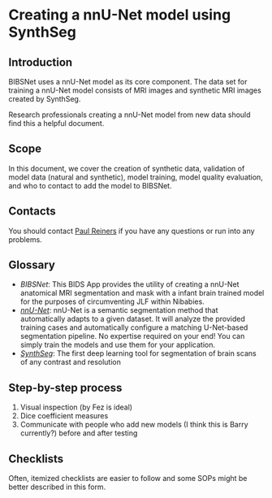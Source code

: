 # Creating a nnU-Net model using SynthSeg

## Introduction
BIBSNet uses a nnU-Net model as its core component.  The data set for training a nnU-Net model consists of MRI images and synthetic MRI images created by SynthSeg.

Research professionals creating a nnU-Net model from new data should find this a helpful document.
## Scope
In this document, we cover the creation of synthetic data,  validation of model data (natural and synthetic), model training, model quality evaluation, and who to contact to add the model to BIBSNet.

## Contacts
You should contact []()[Paul Reiners](mailto:reine097@umn.edu) if you have any questions or run into any problems.

## Glossary
* *BIBSNet*: This BIDS App provides the utility of creating a nnU-Net anatomical MRI segmentation and mask with a infant brain trained model for the purposes of circumventing JLF within Nibabies.
* *[nnU-Net](https://github.com/MIC-DKFZ/nnUNet)*: nnU-Net is a semantic segmentation method that automatically adapts to a given dataset. It will analyze the provided training cases and automatically configure a matching U-Net-based segmentation pipeline. No expertise required on your end! You can simply train the models and use them for your application.
* *[SynthSeg](https://github.com/BBillot/SynthSeg)*: The first deep learning tool for segmentation of brain scans of any contrast and resolution

## Step-by-step process

1. Visual inspection (by Fez is ideal)
2. Dice coefficient measures
3. Communicate with people who add new models (I think this is Barry currently?) before and after testing

## Checklists
Often, itemized checklists are easier to follow and some SOPs might be better described in this form.